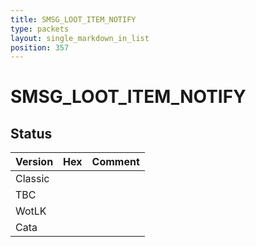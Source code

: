 ```yaml
---
title: SMSG_LOOT_ITEM_NOTIFY
type: packets
layout: single_markdown_in_list
position: 357
---
```


# SMSG_LOOT_ITEM_NOTIFY

## Status

Version | Hex | Comment
---------- | ---------- | ---------- 
Classic |  |  
TBC |  |  
WotLK |  |  
Cata |  |  
